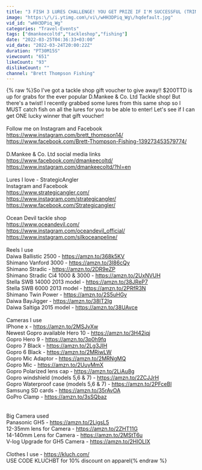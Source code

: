 ```yaml
---
title: "3 FISH 3 LURES CHALLENGE! YOU GET PRIZE IF I'M SUCCESSFUL (TRINIDAD and TOBAGO)"
image: "https:\/\/i.ytimg.com\/vi\/wHH3DPiq_Wg\/hqdefault.jpg"
vid_id: "wHH3DPiq_Wg"
categories: "Travel-Events"
tags: ["dmankeecoltd","tackleshop","fishing"]
date: "2022-03-25T04:36:33+03:00"
vid_date: "2022-03-24T20:00:22Z"
duration: "PT30M15S"
viewcount: "651"
likeCount: "93"
dislikeCount: ""
channel: "Brett Thompson Fishing"
---
```

{% raw %}So I've got a tackle shop gift voucher to give away!! $200TTD is up for grabs for the ever popular  D.Mankee &amp; Co. Ltd Tackle shop! But there's a twist! I recently grabbed some lures from this same shop so I MUST catch fish on all the lures for you to be able to enter! Let's see if I can get ONE lucky winner that gift voucher!<br /><br />Follow me on Instagram and Facebook<br /><a rel="nofollow" target="blank" href="https://www.instagram.com/brett_thompson14/">https://www.instagram.com/brett_thompson14/</a><br /><a rel="nofollow" target="blank" href="https://www.facebook.com/Brett-Thompson-Fishing-139273453579774/">https://www.facebook.com/Brett-Thompson-Fishing-139273453579774/</a><br /><br />D.Mankee &amp; Co. Ltd social media links<br /><a rel="nofollow" target="blank" href="https://www.facebook.com/dmankeecoltd/">https://www.facebook.com/dmankeecoltd/</a><br /><a rel="nofollow" target="blank" href="https://www.instagram.com/dmankeecoltd/?hl=en">https://www.instagram.com/dmankeecoltd/?hl=en</a><br /><br />Lures I love - StrategicAngler <br />Instagram and Facebook<br /><a rel="nofollow" target="blank" href="https://www.strategicangler.com/">https://www.strategicangler.com/</a><br /><a rel="nofollow" target="blank" href="https://www.instagram.com/strategicangler/">https://www.instagram.com/strategicangler/</a><br /><a rel="nofollow" target="blank" href="https://www.facebook.com/Strategicangler/">https://www.facebook.com/Strategicangler/</a><br /><br />Ocean Devil tackle shop <br /><a rel="nofollow" target="blank" href="https://www.oceandevil.com/">https://www.oceandevil.com/</a><br /><a rel="nofollow" target="blank" href="https://www.instagram.com/oceandevil_official/">https://www.instagram.com/oceandevil_official/</a><br /><a rel="nofollow" target="blank" href="https://www.instagram.com/silkoceanpeline/">https://www.instagram.com/silkoceanpeline/</a><br /><br />Reels I use <br />Daiwa Ballistic 2500 - <a rel="nofollow" target="blank" href="https://amzn.to/368k5KV">https://amzn.to/368k5KV</a><br />Shimano Vanford 3000 - <a rel="nofollow" target="blank" href="https://amzn.to/3I86cQy">https://amzn.to/3I86cQy</a><br />Shimano Stradic - <a rel="nofollow" target="blank" href="https://amzn.to/2DR9eZP">https://amzn.to/2DR9eZP</a><br />Shimano Stradic Ci4 1000 &amp; 3000 - <a rel="nofollow" target="blank" href="https://amzn.to/2UxNVUH">https://amzn.to/2UxNVUH</a><br />Stella SWB 14000 2013 model - <a rel="nofollow" target="blank" href="https://amzn.to/38JReP7">https://amzn.to/38JReP7</a><br />Stella SWB 6000 2013 model - <a rel="nofollow" target="blank" href="https://amzn.to/2PRfR3N">https://amzn.to/2PRfR3N</a><br />Shimano Twin Power - <a rel="nofollow" target="blank" href="https://amzn.to/2S5uHGy">https://amzn.to/2S5uHGy</a><br />Daiwa BayJigger - <a rel="nofollow" target="blank" href="https://amzn.to/38IT2Ig">https://amzn.to/38IT2Ig</a><br />Daiwa Saltiga 2015 model - <a rel="nofollow" target="blank" href="https://amzn.to/38UAvce">https://amzn.to/38UAvce</a><br /><br />Cameras I use <br />IPhone x - <a rel="nofollow" target="blank" href="https://amzn.to/2MSJvXw">https://amzn.to/2MSJvXw</a><br />Newest Gopro available Hero 10 - <a rel="nofollow" target="blank" href="https://amzn.to/3H42iqj">https://amzn.to/3H42iqj</a><br />Gopro Hero 9 - <a rel="nofollow" target="blank" href="https://amzn.to/3p0h9fq">https://amzn.to/3p0h9fq</a><br />Gopro 7 Black - <a rel="nofollow" target="blank" href="https://amzn.to/2Lg3JIH">https://amzn.to/2Lg3JIH</a><br />Gopro 6 Black - <a rel="nofollow" target="blank" href="https://amzn.to/2MRiwLW">https://amzn.to/2MRiwLW</a><br />Gopro Mic Adaptor - <a rel="nofollow" target="blank" href="https://amzn.to/2MRNgMQ">https://amzn.to/2MRNgMQ</a><br />Gopro Mic - <a rel="nofollow" target="blank" href="https://amzn.to/2UuyMmX">https://amzn.to/2UuyMmX</a><br />Gopro Polarized lens cap - <a rel="nofollow" target="blank" href="https://amzn.to/2LiAu8g">https://amzn.to/2LiAu8g</a><br />Gopro windshield (models 5,6 &amp; 7) - <a rel="nofollow" target="blank" href="https://amzn.to/2ZCJJrH">https://amzn.to/2ZCJJrH</a><br />Gopro Waterproof case  (models 5,6 &amp; 7) - <a rel="nofollow" target="blank" href="https://amzn.to/2PFceBl">https://amzn.to/2PFceBl</a><br />Samsung SD cards - <a rel="nofollow" target="blank" href="https://amzn.to/35rAvOA">https://amzn.to/35rAvOA</a><br />GoPro Clamp - <a rel="nofollow" target="blank" href="https://amzn.to/3sSQbaz">https://amzn.to/3sSQbaz</a><br /><br /><br />Big Camera used <br />Panasonic GH5 - <a rel="nofollow" target="blank" href="https://amzn.to/2LigsL5">https://amzn.to/2LigsL5</a><br />12-35mm lens for Camera - <a rel="nofollow" target="blank" href="https://amzn.to/2ZHT11G">https://amzn.to/2ZHT11G</a><br />14-140mm Lens for Camera - <a rel="nofollow" target="blank" href="https://amzn.to/2MStT6u">https://amzn.to/2MStT6u</a><br />V-log Upgrade for GH5 Camera - <a rel="nofollow" target="blank" href="https://amzn.to/2HIOLIX">https://amzn.to/2HIOLIX</a><br /><br />Clothes I use - <a rel="nofollow" target="blank" href="https://kluch.com/">https://kluch.com/</a><br />USE CODE KLUCHBT for 10% discount on apparel{% endraw %}

